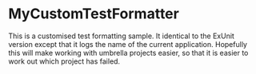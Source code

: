 # MyCustomTestFormatter

This is a customised test formatting sample.
It identical to the ExUnit version except that it logs the name of the current application.
Hopefully this will make working with umbrella projects easier, so that it is easier to work out which project has failed.


